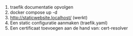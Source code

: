 1. traefik documentatie opvolgen
2. docker compose up -d
3. http://staticwebsite.localhost/ (werkt)
4. Een static configuratie aanmaken (traefik.yaml)
5. Een certificaat toevoegen aan de hand van: cert-resolver